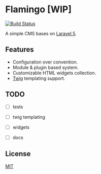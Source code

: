 # Flamingo [WIP]

[![Build Status](https://travis-ci.org/bcho/flamingo.svg)](https://travis-ci.org/bcho/flamingo)

A simple CMS bases on [Laravel 5][laravel-5].


## Features

- Configuration over convention.
- Module & plugin based system.
- Customizable HTML widgets collection.
- [Twig][twig] templating support.


## TODO

- [ ] tests
- [ ] twig templating
- [ ] widgets
- [ ] docs


[laravel-5]: http://laravel.com/
[twig]: http://twig.sensiolabs.org/


## License

[MIT](LICENSE)
